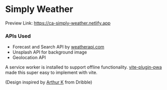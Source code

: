#  Simply Weather
Preview Link: https://ca-simply-weather.netlify.app

### APIs Used
- Forecast and Search API by <a href="https://weatherapi.com" target="_blank">weatherapi.com</a>
- Unsplash API for background image
- Geolocation API

A service worker is installed to support offline functionality. <a href="https://github.com/antfu/vite-plugin-pwa" target="_blank">vite-plugin-pwa</a> made this super easy to implement with vite.


(Design inspired by <a href="https://dribbble.com/thearthurk" target="_blank">Arthur K</a> from Dribble)
